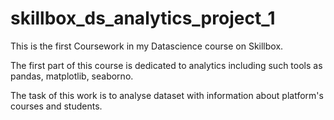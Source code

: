 # skillbox_ds_analytics_project_1 

This is the first Coursework in my Datascience course on Skillbox.

The first part of this course is dedicated to analytics including such tools as pandas, matplotlib, seaborno.

The task of this work is to analyse dataset with information about platform's courses and students.
